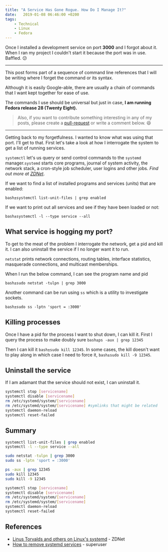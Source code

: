 ```yaml
---
title: "A Service Has Gone Rogue. How Do I Manage It?"
date:   2019-01-08 06:46:00 +0200
tags:
    - Technical
    - Linux
    - Fedora
---
```


Once I installed a development service on port **3000** and I forgot about it. When I ran my project I couldn't start it because the port
was in use. Baffled. :confused:

---

This post forms part of a sequence of command line references that I
will be writing where I forget the command or its syntax.

Although it is easily Google-able, there are usually a chain of
commands that I want kept together for ease of use.

The commands I use should be universal but just in case, **I am
running Fedora release 28 (Twenty Eight).**

> Also, if you want to contribute something interesting in any of
> my posts, please create a [pull-request](https://github.com/cbillowes/curious-programmer-helium) or write a
> comment below. :smile:

---

Getting back to my forgetfulness. I wanted to know what was using
that port. I'll get to that. First let's take a look at how I interrogate the system to get a list of running services.

`systemctl` let's us query or send control commands to the `systemd`
manager.`systemd` starts core programs, journal of system activity,
the network stack, a cron-style job scheduler, user logins and other
jobs. *Find out more at [ZDNet](https://www.zdnet.com/article/linus-torvalds-and-others-on-linuxs-systemd/)*.

If we want to find a list of installed programs and services (units)
that are enabled:

`bash±systemctl list-unit-files | grep enabled`

If we want to print out all services and see if they have been loaded
or not:

`bash±systemctl -l --type service --all`

## What service is hogging my port?

To get to the meat of the problem I interrogate the network, get a
pid and kill it. I can also uninstall the service if I no longer want
it to run.

`netstat` prints network connections, routing tables, interface statistics, masquerade connections, and multicast memberships.

When I run the below command, I can see the program name and pid

`bash±sudo netstat -tulpn | grep 3000`

Another command can be run using `ss` which is a utility to
investigate sockets.

`bash±sudo ss -lptn 'sport = :3000'`

## Killing processes

Once I have a pid for the process I want to shut down, I can kill it.
First I query the process to make doubly sure `bash±ps -aux | grep 12345`

Then I can kill it `bash±sudo kill 12345`. In some cases, the kill
doesn't want to play along in which case I need to force it,
`bash±sudo kill -9 12345`.

## Uninstall the service

If I am adamant that the service should not exist, I can uninstall it.

```bash
systemctl stop [servicename]
systemctl disable [servicename]
rm /etc/systemd/system/[servicename]
rm /etc/systemd/system/[servicename] #symlinks that might be related
systemctl daemon-reload
systemctl reset-failed
```

## Summary

```bash
systemctl list-unit-files | grep enabled
systemctl -l --type service --all
```

```bash
sudo netstat -tulpn | grep 3000
sudo ss -lptn 'sport = :3000'
```

```bash
ps -aux | grep 12345
sudo kill 12345
sudo kill -9 12345
```

```bash
systemctl stop [servicename]
systemctl disable [servicename]
rm /etc/systemd/system/[servicename]
rm /etc/systemd/system/[servicename]
systemctl daemon-reload
systemctl reset-failed
```

## References

* [Linus Torvalds and others on Linux's systemd](https://www.zdnet.com/article/linus-torvalds-and-others-on-linuxs-systemd/) - ZDNet
* [How to remove systemd services](https://superuser.com/questions/513159/how-to-remove-systemd-services) - superuser